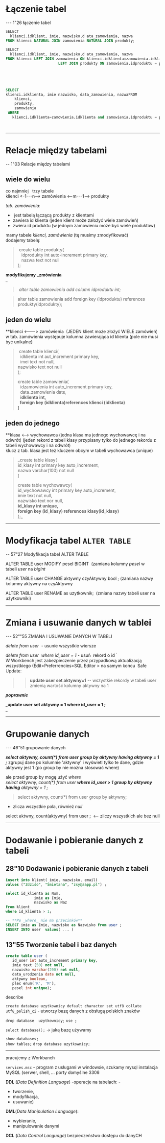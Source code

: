 # Łączenie tabel
--- 1"26 łączenie tabel  
```sql
SELECT   
  klienci.idklient, imie, nazwisko,d ata_zamowienia, nazwa  
FROM klienci NATURAL JOIN zamowienia NATURAL JOIN produkty;  
  
SELECT   
  klienci.idklient, imie, nazwisko,d ata_zamowienia, nazwa  
FROM klienci LEFT JOIN zamowienia ON klienci.idklienta=zamowienia.idklienta  
                        LEFT JOIN produkty ON zamowienia.idproduktu = produkty.idproduktu

  

  

SELECT  
klienci.idklienta, imie nazwisko, data_zamowienia, nazwaFROM  
    klienci,   
    produkty,  
    zamowienia  
 WHERE  
   klienci.idklienta=zamowienia.idklienta and zamowienia.idproduktu = produkty.idproduktu 

  

```
  

---
# Relacje między tabelami
-- 1"03 Relacje między tabelami  

## wiele do wielu
co najmniej   trzy tabele  
klienci <-1---n--> zamówienia <--m---1--> produkty

_tab. zamówienia_:

-    jest tabelą łączącą produkty z klientami
-   zawiera id klienta (jeden klient może założyć wiele zamówień)
-   zwiera id produktu (w jednym zamówieniu może być wiele produktów)

mamy tabele _klienci, zamówienia_ (tę musimy zmodyfikować)  
dodajemy tabelę:  

>  create table produkty(  
>    idprodukty int auto-increment primary key,  
>    nazwa text not null  
> );

**modyfikujemy** _**zmówienia**  
_

>  _alter table zamowienia add column idproduktu int;_

> alter table zamowienia add foreign key (idproduktu) references produkty(idprodukty);

  

## jeden do wielu 
**klienci <---> zamówienia  (JEDEN klient może złożyć WIELE zamówień) w tab. zamówienia występuje kolumna zawierająca id klienta (pole nie musi być unikalne)  
  

>  create table klienci(  
>   idklienta int aut_increment primary key,  
>   imei text not null,  
> nazwisko text not null  
> );  
>   
> create table zamowienia(  
>   idzamowienia int auto_increment primary key,  
>   data_zamowienia date,  
>   **idklienta int,  
>   foreign key (idklienta)references klienci (idklienta)  
> )**

  

## jeden do jednego  
**klasa <--> wychowawca (jedna klasa ma jednego wychowawcę i na odwrót) (jeden rekord z tabeli klasy przypisany tylko do jednego rekordu z tabeli wychowawcy i na odwrót)  
klucz z tab. klasa jest też kluczem obcym w tabeli wychowawca (unique)  

> _create table klasy(  
> id_klasy int primary key auto_increment,  
> nazwa varchar(100) not null  
> )  
>   
> create table wychowawcy(  
> id_wychowawcy int primary key auto_increment,  
> imie text not null,  
> nazwisko text nor null,  
> **id_klasy int unique,**  
> **foreign key (id_klasy) references klasy(id_klasy)**  
> );_

  

---

# Modyfikacja tabel `ALTER TABLE`
-- 57"27 Modyfikacja tabel ALTER TABLE

ALTER TABLE user MODIFY pesel BIGINT  (zamiana kolumny _pesel_ w tabeli _user_ na _bigint_ 

ALTER TABLE user CHANGE aktywny czyAktywny bool ; (zamiana nazwy kolumny aktywny na czyAktywny

ALTER TABLE user RENAME as uzytkownik;  (zmiana nazwy tabeli user na użytkowniki)

  

  
---
# Zmiana i usuwanie danych w tablei
--- 52""55 ZMIANA I USUWANIE DANYCH W TABELI

_delete from user_  - usunie wszystkie wiersze

_delete from user  where id_user = 1_ - usuń  rekord o id `  
W Workbench jest zabezpieczenie przez przypadkową aktualizacją wszystkiego (Edit>Preferrencies>SQL Editor > na samym końcu  Safe Update:  

> > **update user set aktywny=1** -- wszystkie rekordy w tabeli user zmienią wartość kolumny aktywny na 1

_**poprawnie**_

_**update user set aktywny = 1 where id_user = 1 ;**  
_

  
---
# Grupowanie danych
--- 46"51 grupowanie danych  

**_select aktywny, count(*) from user group by aktywny having aktywny = 1 ;_** zgrupuj dane po kolumnie 'aktywny' i wyświetl tylko te dane, gdzie aktywny jest 1 (po group by nie można stosować where)

ale przed group by mogę użyć _where_  
_select aktywny, count(*) from user **where id_user > 1 group by aktywny having** aktywny = 1 ;_   

  

  

> select aktywny, count(*) from user group by aktywny;

* zlicza wszystkie pola, również _null_

select aktwny, count(aktywny) from user ;  <-- zliczy wszystkich ale bez null


---
# Dodawanie i pobieranie danych z tabeli
## 28"10 Dodawanie i pobieranie danych z tabeli  
```sql
insert into klient( imie, nazwisko, email)
values ("Zdziśo", "Śmietana", "zsy@aapp.pl") ;

select id_klienta as Num,
			 imie as Imie, 
			 nazwisko as Naz 
from klient
where id_klienta > 1;

-- **Po _where_ nie ma przecinków**
SELECT imie as Imie, nazwisko as Nazwisko from user ;
INSERT INTO user  values( ... )

```
  

## 13"55 Tworzenie tabel i baz danych
```sql
create table user (  
   id_user int auto_increment primary key,
   imie text (50) not null,
   nazwisko varchar(200) not null,
   data_urodzenia date not null,
   aktywny boolean,
   plec enum('K', 'M'),
   pesel int unique);
```
describe
 
`create database uzytkownicy default character set utf8 collate utf8_polish_ci`  - utworzy bazę danych z obsługą polskich znaków  

`drop database  uzytkownicy;`
`use ;`

`select database();` -> jaką bazę używamy

`show databases;`  
`show tables;`
`drop database uzytkownicy;`

-----

pracujemy z Workbanch

`services.msc` - program z usługami w windowsie, szukamy mysql
instalacja MySQL (serwer, shell, ... porty domyślne 3306

**DDL** (*Data Definition Language*) -operacje na tabelach: - 
- tworzenie, 
- modyfikacja, 
- usuwanie)  

**DML**(*Data Manipulation Language*):
- wybieranie, 
- manipulowanie danymi

**DCL** (*Data Control Language*) bezpieczeństwo dostępu do danyCH








